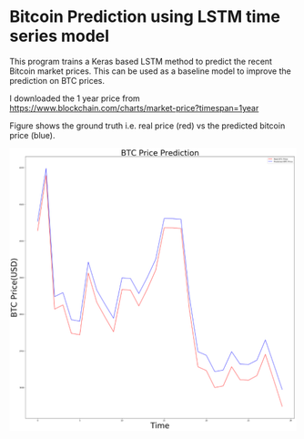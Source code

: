 # Bitcoin Prediction using LSTM time series model 

This program trains a Keras based LSTM method to predict the recent Bitcoin market prices. This can be used as a baseline model to improve the prediction on BTC prices. 

I downloaded the 1 year price from https://www.blockchain.com/charts/market-price?timespan=1year

Figure shows the ground truth i.e. real price (red) vs the predicted bitcoin price (blue).

![alt-text](http://github.com/msaadsadiq/Bitcoin_LSTM_Predict/blob/master/btc.png)
